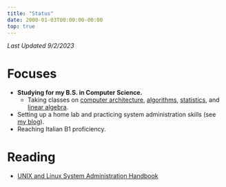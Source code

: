 ```yaml
---
title: "Status"
date: 2000-01-03T00:00:00-00:00
top: true
---
```


_Last Updated 9/2/2023_

# Focuses
- **Studying for my B.S. in Computer Science.**
    - Taking classes on [computer architecture](https://stevens.smartcatalogiq.com/en/2023-2024/academic-catalog/courses/cs-computer-science/300/cs-382/),
    [algorithms](https://stevens.smartcatalogiq.com/en/2023-2024/academic-catalog/courses/cs-computer-science/300/cs-385/),
    [statistics](https://stevens.smartcatalogiq.com/2023-2024/academic-catalog/courses/ma-mathematics/300/ma-331/),
    and [linear algebra](https://stevens.smartcatalogiq.com/2023-2024/academic-catalog/courses/ma-mathematics/200/ma-232/).
- Setting up a home lab and practicing system administration skills (see [my blog](/blog)).
- Reaching Italian B1 proficiency.

# Reading
- [UNIX and Linux System Administration Handbook](https://www.oreilly.com/library/view/unix-and-linux/9780134278308/)





